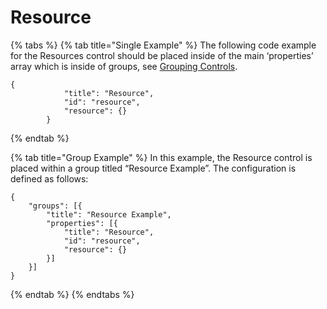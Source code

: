 # Resource



{% tabs %}
{% tab title="Single Example" %}
The following code example for the Resources control should be placed inside of the main ‘properties’ array which is inside of groups, see [Grouping Controls](../grouping-controls.md).

```
{
            "title": "Resource",
            "id": "resource",
            "resource": {}
        }
```
{% endtab %}

{% tab title="Group Example" %}
In this example, the Resource control is placed within a group titled “Resource Example”. The configuration is defined as follows:

```
{
    "groups": [{
        "title": "Resource Example",
        "properties": [{
            "title": "Resource",
            "id": "resource",
            "resource": {}
        }]
    }]
}
```
{% endtab %}
{% endtabs %}





